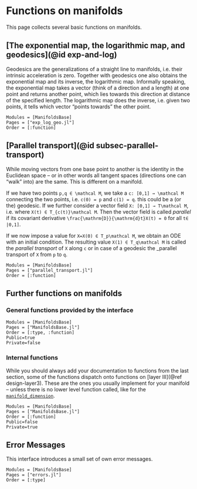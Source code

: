 # Functions on manifolds

This page collects several basic functions on manifolds.

## [The exponential map, the logarithmic map, and geodesics](@id exp-and-log)

Geodesics are the generalizations of a straight line to manifolds, i.e. their intrinsic acceleration is zero.
Together with geodesics one also obtains the exponential map and its inverse, the logarithmic map.
Informally speaking, the exponential map takes a vector (think of a direction and a length) at one point and returns another point,
which lies towards this direction at distance of the specified length. The logarithmic map does the inverse, i.e. given two points, it tells which vector “points towards” the other point.

```@autodocs
Modules = [ManifoldsBase]
Pages = ["exp_log_geo.jl"]
Order = [:function]
```

## [Parallel transport](@id subsec-parallel-transport)

While moving vectors from one base point to another is the identity in the Euclidean space – or in other words all tangent spaces (directions one can “walk” into) are the same. This is different on a manifold.

If we have two points ``p,q ∈ \mathcal M``, we take a ``c: [0,1] → \mathcal M`` connecting the two points, i.e. ``c(0) = p`` and ``c(1) = q``. this could be a (or the) geodesic.
If we further consider a vector field ``X: [0,1] → T\mathcal M``, i.e. where ``X(t) ∈ T_{c(t)}\mathcal M``.
Then the vector field is called _parallel_ if its covariant derivative ``\frac{\mathrm{D}}{\mathrm{d}t}X(t) = 0`` for all ``t∈ |0,1]``.

If we now impose a value for ``X=X(0) ∈ T_p\mathcal M``, we obtain an ODE with an initial condition.
The resulting value ``X(1) ∈ T_q\mathcal M`` is called the _parallel transport_ of `X` along ``c``
or in case of a geodesic the _parallel transport of `X` from `p` to `q`.

```@autodocs
Modules = [ManifoldsBase]
Pages = ["parallel_transport.jl"]
Order = [:function]
```

## Further functions on manifolds

### General functions provided by the interface

```@autodocs
Modules = [ManifoldsBase]
Pages = ["ManifoldsBase.jl"]
Order = [:type, :function]
Public=true
Private=false
```

### Internal functions

While you should always add your documentation to functions from the last section, some of the functions dispatch onto functions on [layer III](@ref design-layer3). These are the ones
you usually implement for your manifold – unless there is no lower level function called, like for the [`manifold_dimension`](@ref).

```@autodocs
Modules = [ManifoldsBase]
Pages = ["ManifoldsBase.jl"]
Order = [:function]
Public=false
Private=true
```

## Error Messages

This interface introduces a small set of own error messages.

```@autodocs
Modules = [ManifoldsBase]
Pages = ["errors.jl"]
Order = [:type]
```
